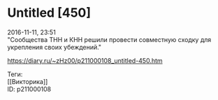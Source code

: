 Untitled [450]
===============

   
 2016-11-11, 23:51   
  "Сообщества ТНН и КНН решили провести совместную сходку для укрепления своих убеждений."   
    
 <https://diary.ru/~zHz00/p211000108_untitled-450.htm>   
   
 Теги:   
 [[Викторика]]   
 ID: p211000108